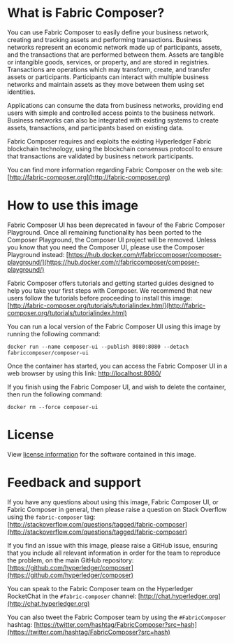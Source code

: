 # What is Fabric Composer?

You can use Fabric Composer to easily define your business network, creating and tracking assets and performing transactions. Business networks represent an economic network made up of participants, assets, and the transactions that are performed between them. Assets are tangible or intangible goods, services, or property, and are stored in registries. Transactions are operations which may transform, create, and transfer assets or participants. Participants can interact with multiple business networks and maintain assets as they move between them using set identities.

Applications can consume the data from business networks, providing end users with simple and controlled access points to the business network. Business networks can also be integrated with existing systems to create assets, transactions, and participants based on existing data.

Fabric Composer requires and exploits the existing Hyperledger Fabric blockchain technology, using the blockchain consensus protocol to ensure that transactions are validated by business network participants.

You can find more information regarding Fabric Composer on the web site: [http://fabric-composer.org](http://fabric-composer.org)

# How to use this image

Fabric Composer UI has been deprecated in favour of the Fabric Composer Playground. Once all remaining functionality has been ported to the Composer Playground, the Composer UI project will be removed. Unless you know that you need the Composer UI, please use the Composer Playground instead: [https://hub.docker.com/r/fabriccomposer/composer-playground/](https://hub.docker.com/r/fabriccomposer/composer-playground/)

Fabric Composer offers tutorials and getting started guides designed to help you take your first steps with Composer. We recommend that new users follow the tutorials before proceeding to install this image: [http://fabric-composer.org/tutorials/tutorialindex.html](http://fabric-composer.org/tutorials/tutorialindex.html)

You can run a local version of the Fabric Composer UI using this image by running the following command:

`docker run --name composer-ui --publish 8080:8080 --detach fabriccomposer/composer-ui`

Once the container has started, you can access the Fabric Composer UI in a web browser by using this link: [http://localhost:8080/](http://localhost:8080/)

If you finish using the Fabric Composer UI, and wish to delete the container, then run the following command:

`docker rm --force composer-ui`

# License

View [license information](https://github.com/hyperledger/composer/blob/master/LICENSE.txt) for the software contained in this image.

# Feedback and support

If you have any questions about using this image, Fabric Composer UI, or Fabric Composer in general, then please raise a question on Stack Overflow using the `fabric-composer` tag: [http://stackoverflow.com/questions/tagged/fabric-composer](http://stackoverflow.com/questions/tagged/fabric-composer)

If you find an issue with this image, please raise a GitHub issue, ensuring that you include all relevant information in order for the team to reproduce the problem, on the main GitHub repository: [https://github.com/hyperledger/composer](https://github.com/hyperledger/composer)

You can speak to the Fabric Composer team on the Hyperledger RocketChat in the `#fabric-composer` channel: [http://chat.hyperledger.org](http://chat.hyperledger.org)

You can also tweet the Fabric Composer team by using the `#FabricComposer` hashtag: [https://twitter.com/hashtag/FabricComposer?src=hash](https://twitter.com/hashtag/FabricComposer?src=hash)
